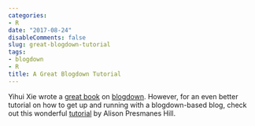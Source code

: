 ```yaml
---
categories:
- R
date: "2017-08-24"
disableComments: false
slug: great-blogdown-tutorial
tags:
- blogdown
- R
title: A Great Blogdown Tutorial
---
```


Yihui Xie wrote a [great book](https://bookdown.org/yihui/blogdown/) on [blogdown](https://github.com/rstudio/blogdown). However, for an even better tutorial on how to get up and running with a blogdown-based blog, check out this wonderful [tutorial](https://apreshill.rbind.io/post/up-and-running-with-blogdown/) by Alison Presmanes Hill.
